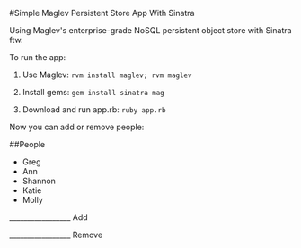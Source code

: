 #Simple Maglev Persistent Store App With Sinatra

Using Maglev's enterprise-grade NoSQL persistent object store with Sinatra ftw.

To run the app:

1) Use Maglev: `rvm install maglev; rvm maglev`

2) Install gems: `gem install sinatra mag`

3) Download and run app.rb: `ruby app.rb`

Now you can add or remove people:

##People

* Greg
* Ann
* Shannon
* Katie
* Molly

_________________ Add

_________________ Remove